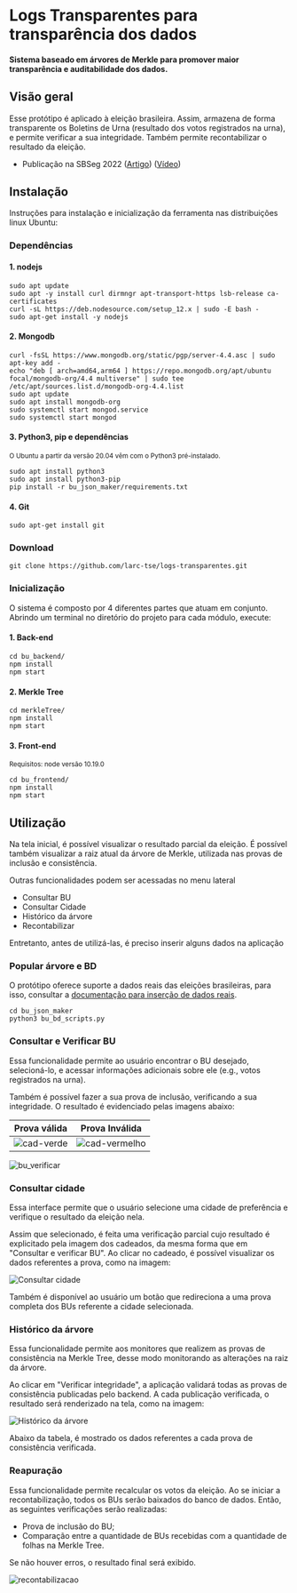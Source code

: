 # Logs Transparentes para transparência dos dados
#### Sistema baseado em árvores de Merkle para promover maior transparência e auditabilidade dos dados. 

## Visão geral 

Esse protótipo é aplicado à eleição brasileira. Assim, armazena de forma transparente os Boletins de Urna (resultado dos votos registrados na urna), e permite verificar a sua integridade. Também permite recontabilizar o resultado da eleição.

* Publicação na SBSeg 2022 ([Artigo](https://sol.sbc.org.br/index.php/sbseg_estendido/article/view/21696/21520)) ([Vídeo](https://youtu.be/gRLXQXpbc5s "SBSeg"))

## Instalação
Instruções para instalação e inicialização da ferramenta nas distribuições linux Ubuntu:

### Dependências

#### 1. nodejs
```
sudo apt update
sudo apt -y install curl dirmngr apt-transport-https lsb-release ca-certificates
curl -sL https://deb.nodesource.com/setup_12.x | sudo -E bash -
sudo apt-get install -y nodejs
```

#### 2. Mongodb
```
curl -fsSL https://www.mongodb.org/static/pgp/server-4.4.asc | sudo apt-key add -
echo "deb [ arch=amd64,arm64 ] https://repo.mongodb.org/apt/ubuntu focal/mongodb-org/4.4 multiverse" | sudo tee /etc/apt/sources.list.d/mongodb-org-4.4.list
sudo apt update
sudo apt install mongodb-org
sudo systemctl start mongod.service
sudo systemctl start mongod
```

#### 3. Python3, pip e dependências
<sup>O Ubuntu a partir da versão 20.04 vêm com o Python3 pré-instalado.</sup>
```
sudo apt install python3
sudo apt install python3-pip
pip install -r bu_json_maker/requirements.txt
```

#### 4. Git
```
sudo apt-get install git
```

### Download
```
git clone https://github.com/larc-tse/logs-transparentes.git
```

### Inicialização
O sistema é composto por 4 diferentes partes que atuam em conjunto. Abrindo um terminal no diretório do projeto para cada módulo, execute:

#### 1. Back-end
```
cd bu_backend/
npm install
npm start
```

#### 2. Merkle Tree
```
cd merkleTree/
npm install
npm start
```

#### 3. Front-end
<sup>Requisitos: node versão 10.19.0</sup>
```
cd bu_frontend/
npm install
npm start
```

## Utilização
Na tela inicial, é possível visualizar o resultado parcial da eleição. É possível também visualizar a raiz atual da árvore de Merkle, utilizada nas provas de inclusão e consistência.

Outras funcionalidades podem ser acessadas no menu lateral
* Consultar BU
* Consultar Cidade
* Histórico da árvore
* Recontabilizar

Entretanto, antes de utilizá-las, é preciso inserir alguns dados na aplicação

### Popular árvore e BD
O protótipo oferece suporte a dados reais das eleições brasileiras, para isso, consultar a [documentação para inserção de dados reais](https://github.com/larc-logs-transparentes/logs-transparentes/blob/0034e5dd02322b73627e0fe27a096be7b8478a64/bu_json_maker/ReadMe.md).

```
cd bu_json_maker
python3 bu_bd_scripts.py
```
### Consultar e Verificar BU

Essa funcionalidade permite ao usuário encontrar o BU desejado, selecioná-lo, e acessar informações adicionais sobre ele (e.g., votos registrados na urna).

Também é possível fazer a sua prova de inclusão, verificando a sua integridade. O resultado é evidenciado pelas imagens abaixo:

<center>

| Prova válida | Prova Inválida |
| :-------------: |:-------------:|
|![cad-verde](https://user-images.githubusercontent.com/77642873/180626237-60dc5438-43f3-436a-8374-c0d685b5d4a6.png)|![cad-vermelho](https://user-images.githubusercontent.com/77642873/180626247-1b7bfdee-68e1-4130-84de-d566fe12fafe.png)|

</center>   

![bu_verificar](https://user-images.githubusercontent.com/28439483/182242126-3c9efccb-c449-413d-8b38-ccbb552bec15.png)

### Consultar cidade

Essa interface permite que o usuário selecione uma cidade de preferência e verifique o resultado da eleição nela.

Assim que selecionado, é feita uma verificação parcial cujo resultado é explicitado pela imagem dos cadeados, da mesma forma que em "Consultar e verificar BU". Ao clicar no cadeado, é possível visualizar os dados referentes a prova, como na imagem:

![Consultar cidade](https://user-images.githubusercontent.com/77642873/219463256-85962132-aa9b-4f12-a39d-d3a92ae76109.png)

Também é disponível ao usuário um botão que redireciona a uma prova completa dos BUs referente a cidade selecionada.

### Histórico da árvore

Essa funcionalidade permite aos monitores que realizem as provas de consistência na Merkle Tree, desse modo monitorando as alterações na raiz da árvore. 

Ao clicar em "Verificar integridade", a aplicação validará todas as provas de consistência publicadas pelo backend. A cada publicação verificada, o resultado será renderizado na tela, como na imagem:

![Histórico da árvore](https://user-images.githubusercontent.com/77642873/219463486-38a39714-b0ec-4205-9c09-1e8f5fd32278.png)

Abaixo da tabela, é mostrado os dados referentes a cada prova de consistência verificada.

### Reapuração

Essa funcionalidade permite recalcular os votos da eleição. Ao se iniciar a recontabilização, todos os BUs serão baixados do banco de dados. Então, as seguintes verificações serão realizadas:

* Prova de inclusão do BU;
* Comparação entre a quantidade de BUs recebidas com a quantidade de folhas na Merkle Tree.

Se não houver erros, o resultado final será exibido.

![recontabilizacao](https://user-images.githubusercontent.com/28439483/182241971-d1850ecb-62df-4b38-b32c-a08cb40a7e4d.png)
